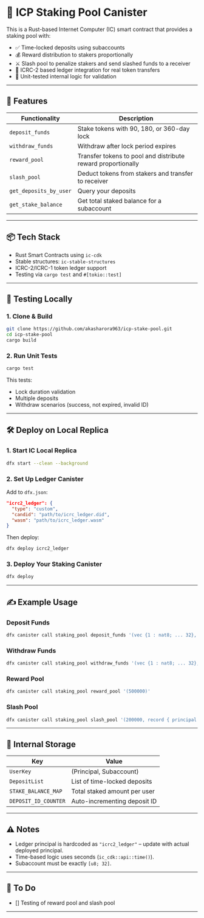 # 🏦 ICP Staking Pool Canister

This is a Rust-based Internet Computer (IC) smart contract that provides a staking pool with:

- ✅ Time-locked deposits using subaccounts
- 💰 Reward distribution to stakers proportionally
- ⚔️ Slash pool to penalize stakers and send slashed funds to a receiver
- 🔁 ICRC-2 based ledger integration for real token transfers
- 🧪 Unit-tested internal logic for validation

---

## 🚀 Features

| Functionality     | Description |
|-------------------|-------------|
| `deposit_funds`   | Stake tokens with 90, 180, or 360-day lock |
| `withdraw_funds`  | Withdraw after lock period expires |
| `reward_pool`     | Transfer tokens to pool and distribute reward proportionally |
| `slash_pool`      | Deduct tokens from stakers and transfer to receiver |
| `get_deposits_by_user` | Query your deposits |
| `get_stake_balance`    | Get total staked balance for a subaccount |

---

## 📦 Tech Stack

- Rust Smart Contracts using `ic-cdk`
- Stable structures: `ic-stable-structures`
- ICRC-2/ICRC-1 token ledger support
- Testing via `cargo test` and `#[tokio::test]`

---

## 🧪 Testing Locally

### 1. Clone & Build

```bash
git clone https://github.com/akasharora963/icp-stake-pool.git
cd icp-stake-pool
cargo build
```

### 2. Run Unit Tests

```bash
cargo test
```

This tests:

- Lock duration validation
- Multiple deposits
- Withdraw scenarios (success, not expired, invalid ID)

---

## 🛠️ Deploy on Local Replica

### 1. Start IC Local Replica

```bash
dfx start --clean --background
```

### 2. Set Up Ledger Canister

Add to `dfx.json`:

```json
"icrc2_ledger": {
  "type": "custom",
  "candid": "path/to/icrc_ledger.did",
  "wasm": "path/to/icrc_ledger.wasm"
}
```

Then deploy:

```bash
dfx deploy icrc2_ledger
```

### 3. Deploy Your Staking Canister

```bash
dfx deploy
```

---

## ✍️ Example Usage

### Deposit Funds

```bash
dfx canister call staking_pool deposit_funds '(vec {1 : nat8; ... 32}, 90, 1000000)'
```

### Withdraw Funds

```bash
dfx canister call staking_pool withdraw_funds '(vec {1 : nat8; ... 32}, 1)'
```

### Reward Pool

```bash
dfx canister call staking_pool reward_pool '(500000)'
```

### Slash Pool

```bash
dfx canister call staking_pool slash_pool '(200000, record { principal = "<receiver>"; subaccount = vec {0 : nat8; ... 32} })'
```

---

## 📄 Internal Storage

| Key | Value |
|-----|-------|
| `UserKey` | (Principal, Subaccount) |
| `DepositList` | List of time-locked deposits |
| `STAKE_BALANCE_MAP` | Total staked amount per user |
| `DEPOSIT_ID_COUNTER` | Auto-incrementing deposit ID |

---

## ⚠️ Notes

- Ledger principal is hardcoded as `"icrc2_ledger"` – update with actual deployed principal.
- Time-based logic uses seconds (`ic_cdk::api::time()`).
- Subaccount must be exactly `[u8; 32]`.

---

## 🧾 To Do
- [] Testing of reward pool and slash pool
---



